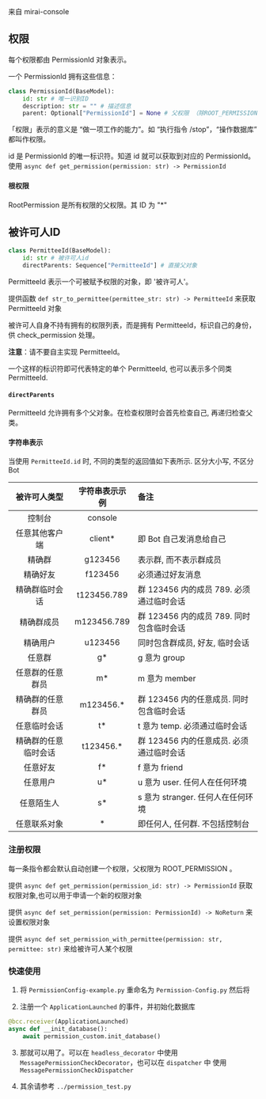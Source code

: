 
来自 mirai-console

## 权限

每个权限都由 PermissionId 对象表示。

一个 PermissionId 拥有这些信息：
```python
class PermissionId(BaseModel):
    id: str # 唯一识别ID
    description: str = "" # 描述信息
    parent: Optional["PermissionId"] = None # 父权限 （除ROOT_PERMISSION外都应该有父权限）
```

「权限」表示的意义是 “做一项工作的能力”。如 “执行指令 /stop”，“操作数据库” 都叫作权限。

id 是 PermissionId 的唯一标识符。知道 id 就可以获取到对应的 PermissionId。
使用 `async def get_permission(permission: str) -> PermissionId` 


#### 根权限

RootPermission 是所有权限的父权限。其 ID 为 "\*"

## 被许可人ID

```python
class PermitteeId(BaseModel):
    id: str # 被许可人id
    directParents: Sequence["PermitteeId"] # 直接父对象
```

PermitteeId 表示一个可被赋予权限的对象，即 '被许可人'。

提供函数 `def str_to_permittee(permittee_str: str) -> PermitteeId` 来获取 PermitteeId 对象

被许可人自身不持有拥有的权限列表，而是拥有 PermitteeId，标识自己的身份，供 check_permission 处理。

**注意**：请不要自主实现 PermitteeId。

一个这样的标识符即可代表特定的单个 PermitteeId, 也可以表示多个同类 PermitteeId.

#### `directParents`
PermitteeId 允许拥有多个父对象。在检查权限时会首先检查自己, 再递归检查父类。

#### 字符串表示

当使用 `PermitteeId.id` 时, 不同的类型的返回值如下表所示. 
区分大小写, 不区分 Bot

|    被许可人类型    | 字符串表示示例 | 备注                                 |
|:----------------:|:-----------:|:------------------------------------|
|      控制台       |   console   |                                     |
|   任意其他客户端    |   client*   | 即 Bot 自己发消息给自己                |
|      精确群       |   g123456   | 表示群, 而不表示群成员                  |
|      精确好友      |   f123456   | 必须通过好友消息                       |
|   精确群临时会话    | t123456.789 | 群 123456 内的成员 789. 必须通过临时会话 |
|     精确群成员     | m123456.789 | 群 123456 内的成员 789. 同时包含临时会话 |
|      精确用户      |   u123456   | 同时包含群成员, 好友, 临时会话           |
|      任意群       |     g\*     | g 意为 group                         |
|  任意群的任意群员   |     m\*     | m 意为 member                        |
|  精确群的任意群员   | m123456.\*  | 群 123456 内的任意成员. 同时包含临时会话  |
|    任意临时会话    |     t\*      | t 意为 temp. 必须通过临时会话          |
| 精确群的任意临时会话 | t123456.\*  | 群 123456 内的任意成员. 必须通过临时会话  |
|      任意好友      |     f\*     | f 意为 friend                       |
|      任意用户      |     u\*     | u 意为 user. 任何人在任何环境           |
|     任意陌生人     |     s\*     | s 意为 stranger. 任何人在任何环境       |
|    任意联系对象    |      \*      | 即任何人, 任何群. 不包括控制台           |


### 注册权限

每一条指令都会默认自动创建一个权限，父权限为 ROOT_PERMISSION 。

提供 `async def get_permission(permission_id: str) -> PermissionId` 获取权限对象,也可以用于申请一个新的权限对象

提供 `async def set_permission(permission: PermissionId) -> NoReturn` 来设置权限对象

提供 `async def set_permission_with_permittee(permission: str, permittee: str)` 来给被许可人某个权限

### 快速使用

1. 将 `PermissionConfig-example.py` 重命名为 `Permission-Config.py` 然后将

2. 注册一个 `ApplicationLaunched` 的事件，并初始化数据库

```python
@bcc.receiver(ApplicationLaunched)
async def __init_database():
    await permission_custom.init_database()
```

3. 那就可以用了。可以在 `headless_decorator` 中使用 `MessagePermissionCheckDecorator`，也可以在 `dispatcher` 中
使用 `MessagePermissionCheckDispatcher`

3. 其余请参考 `../permission_test.py`